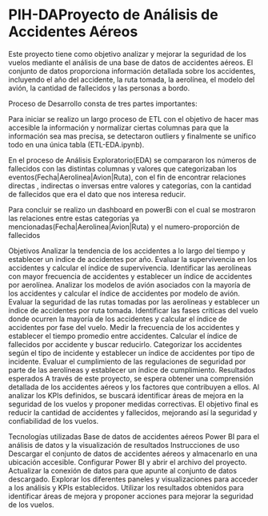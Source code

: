 # PIH-DAProyecto de Análisis de Accidentes Aéreos
Este proyecto tiene como objetivo analizar y mejorar la seguridad de los vuelos mediante el análisis de una base de datos de accidentes aéreos. El conjunto de datos proporciona información detallada sobre los accidentes, incluyendo el año del accidente, la ruta tomada, la aerolínea, el modelo del avión, la cantidad de fallecidos y las personas a bordo.

Proceso de Desarrollo consta de tres partes importantes:

Para iniciar se realizo un largo proceso de ETL con el objetivo de hacer mas accesible la información y normalizar ciertas columnas para que la información sea mas precisa, se detectaron outliers y finalmente se unifico todo en una única tabla (ETL-EDA.ipynb).

En el proceso de Análisis Exploratorio(EDA) se compararon los números de fallecidos con las distintas columnas y valores que categorizaban los eventos(Fecha|Aerolinea|Avion|Ruta), con el fin de encontrar relaciones directas , indirectas o inversas entre valores y categorías, con la cantidad de fallecidos que era el dato que nos interesa reducir.

Para concluir se realizo un dashboard en powerBi con el cual se mostraron las relaciones entre estas categorías ya mencionadas(Fecha|Aerolinea|Avion|Ruta) y el numero-proporción de fallecidos

Objetivos
Analizar la tendencia de los accidentes a lo largo del tiempo y establecer un índice de accidentes por año.
Evaluar la supervivencia en los accidentes y calcular el índice de supervivencia.
Identificar las aerolíneas con mayor frecuencia de accidentes y establecer un índice de accidentes por aerolínea.
Analizar los modelos de avión asociados con la mayoría de los accidentes y calcular el índice de accidentes por modelo de avión.
Evaluar la seguridad de las rutas tomadas por las aerolíneas y establecer un índice de accidentes por ruta tomada.
Identificar las fases críticas del vuelo donde ocurren la mayoría de los accidentes y calcular el índice de accidentes por fase del vuelo.
Medir la frecuencia de los accidentes y establecer el tiempo promedio entre accidentes.
Calcular el índice de fallecidos por accidente y buscar reducirlo.
Categorizar los accidentes según el tipo de incidente y establecer un índice de accidentes por tipo de incidente.
Evaluar el cumplimiento de las regulaciones de seguridad por parte de las aerolíneas y establecer un índice de cumplimiento.
Resultados esperados
A través de este proyecto, se espera obtener una comprensión detallada de los accidentes aéreos y los factores que contribuyen a ellos. Al analizar los KPIs definidos, se buscará identificar áreas de mejora en la seguridad de los vuelos y proponer medidas correctivas. El objetivo final es reducir la cantidad de accidentes y fallecidos, mejorando así la seguridad y confiabilidad de los vuelos.

Tecnologías utilizadas
Base de datos de accidentes aéreos
Power BI para el análisis de datos y la visualización de resultados
Instrucciones de uso
Descargar el conjunto de datos de accidentes aéreos y almacenarlo en una ubicación accesible.
Configurar Power BI y abrir el archivo del proyecto.
Actualizar la conexión de datos para que apunte al conjunto de datos descargado.
Explorar los diferentes paneles y visualizaciones para acceder a los análisis y KPIs establecidos.
Utilizar los resultados obtenidos para identificar áreas de mejora y proponer acciones para mejorar la seguridad de los vuelos.
